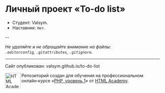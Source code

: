 # Личный проект «To-do list»

* Студент: Valsym.
* Наставник: `Нет`.

--

_Не удаляйте и не обращайте внимание на файлы:_<br>
_`.editorconfig`, `.gitattributes`, `.gitignore`._

---
Сайт опубликован: valsym.github.io/to-do-list


<a href="https://htmlacademy.ru/intensive/php"><img align="left" width="50" height="50" alt="HTML Academy" src="https://up.htmlacademy.ru/static/img/intensive/php/logo-for-github-2.png"></a>

Репозиторий создан для обучения на профессиональном онлайн‑курсе «[PHP, уровень 1](https://up.htmlacademy.ru/profession/backender-lite/1)» от [HTML Academy](https://htmlacademy.ru).
